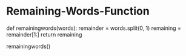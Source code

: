 # Remaining-Words-Function
def remainingwords(words):
    remainder = words.split(0, 1)
    remaining = remainder[1:]
    return remaining

remainingwords()
